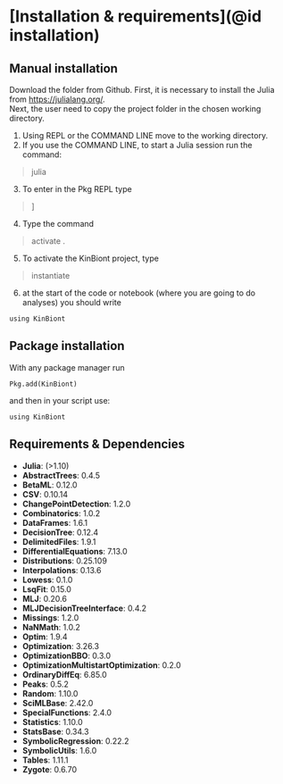 # [Installation & requirements](@id installation)

## Manual installation
Download the folder from Github. 
First, it is necessary to install the Julia from https://julialang.org/.   
Next, the user need to copy the project folder in the chosen working directory. 

1. Using REPL or the COMMAND LINE move to the working directory.  
2. If you use the COMMAND LINE, to start a Julia session run the command:

> julia

3. To enter in the Pkg REPL  type 

>]  

4. Type the command 
> activate .

5. To activate the KinBiont project, type
> instantiate

6. at the start of the code or notebook (where you are going to do analyses) you should write 

```
using KinBiont
```

## Package installation

With any package manager run
```
Pkg.add(KinBiont)
```
and then in your script use:

```
using KinBiont
```
## Requirements & Dependencies

- **Julia**: (>1.10)
- **AbstractTrees**: 0.4.5
- **BetaML**: 0.12.0
- **CSV**: 0.10.14
- **ChangePointDetection**: 1.2.0
- **Combinatorics**: 1.0.2
- **DataFrames**: 1.6.1
- **DecisionTree**: 0.12.4
- **DelimitedFiles**: 1.9.1
- **DifferentialEquations**: 7.13.0
- **Distributions**: 0.25.109
- **Interpolations**: 0.13.6
- **Lowess**: 0.1.0
- **LsqFit**: 0.15.0
- **MLJ**: 0.20.6
- **MLJDecisionTreeInterface**: 0.4.2
- **Missings**: 1.2.0
- **NaNMath**: 1.0.2
- **Optim**: 1.9.4
- **Optimization**: 3.26.3
- **OptimizationBBO**: 0.3.0
- **OptimizationMultistartOptimization**: 0.2.0
- **OrdinaryDiffEq**: 6.85.0
- **Peaks**: 0.5.2
- **Random**: 1.10.0
- **SciMLBase**: 2.42.0
- **SpecialFunctions**: 2.4.0
- **Statistics**: 1.10.0
- **StatsBase**: 0.34.3
- **SymbolicRegression**: 0.22.2
- **SymbolicUtils**: 1.6.0
- **Tables**: 1.11.1
- **Zygote**: 0.6.70



